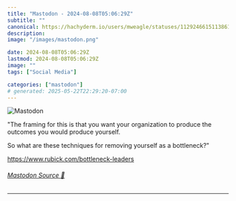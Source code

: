 ```yaml
---
title: "Mastodon - 2024-08-08T05:06:29Z"
subtitle: ""
canonical: https://hachyderm.io/users/mweagle/statuses/112924661511386127
description:
image: "/images/mastodon.png"

date: 2024-08-08T05:06:29Z
lastmod: 2024-08-08T05:06:29Z
image: ""
tags: ["Social Media"]

categories: ["mastodon"]
# generated: 2025-05-22T22:29:20-07:00
---
```

![Mastodon](/images/mastodon.png)

<p>&quot;The framing for this is that you want your organization to produce the outcomes you would produce yourself.</p><p>So what are these techniques for removing yourself as a bottleneck?&quot;</p><p><a href="https://www.rubick.com/bottleneck-leaders" target="_blank" rel="nofollow noopener noreferrer" translate="no"><span class="invisible">https://www.</span><span class="">rubick.com/bottleneck-leaders</span><span class="invisible"></span></a></p>


###### [Mastodon Source 🐘](https://hachyderm.io/@mweagle/112924661511386127)

___

